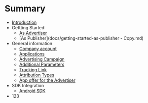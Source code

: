 # Summary

* [Introduction](README.md)
* Gettting Started
   * [As Advertiser](docs/getting-started-as-advertiser.md)
   * [As Publisher](docs/getting-started-as-publisher - Copy.md)
* General information
   * [Company account](docs/company_account.md)
   * [Applications](docs/Applications.md)
   * [Advertising Campaign](docs/advertising-campaign.md)
   * [Additional Parameters](docs/Additional-parameters.md)
   * [Tracking Link](docs/tracking-link.md)
   * [Attribution Types](docs/attribution-types.md)
   * [App offer for  the Advertiser](app_offer_for_advertiser.md)
* SDK Integration
   * [Android SDK](docs/Android-SDK.md)
* 123

